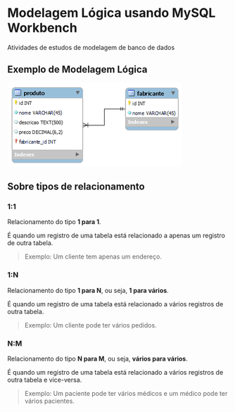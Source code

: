 # Modelagem Lógica usando MySQL Workbench

Atividades de estudos de modelagem de banco de dados

## Exemplo de Modelagem Lógica

![Modelagem Lógico do sistema de Vendas](modelo-logico-vendas.png)

## Sobre tipos de relacionamento

### 1:1

Relacionamento do tipo **1 para 1**.

É quando um registro de uma tabela está relacionado a apenas um registro de outra tabela.

> Exemplo: Um cliente tem apenas um endereço.

### 1:N

Relacionamento do tipo **1 para N**, ou seja, **1 para vários**.

É quando um registro de uma tabela está relacionado a vários registros de outra tabela.

> Exemplo: Um cliente pode ter vários pedidos.

### N:M

Relacionamento do tipo **N para M**, ou seja, **vários para vários**.

É quando um registro de uma tabela está relacionado a vários registros de outra tabela e vice-versa. 

> Exemplo: Um paciente pode ter vários médicos e um médico pode ter vários pacientes.